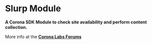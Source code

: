 # Slurp Module

__A Corona SDK Module to check site availability and perform content collection.__

More info at the __[Corona Labs Forums](https://forums.coronalabs.com)__
